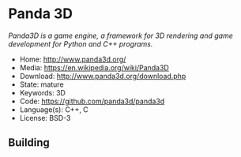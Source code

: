 # Panda 3D

_Panda3D is a game engine, a framework for 3D rendering and game development for Python and C++ programs._

- Home: http://www.panda3d.org/
- Media: https://en.wikipedia.org/wiki/Panda3D
- Download: http://www.panda3d.org/download.php
- State: mature
- Keywords: 3D
- Code: https://github.com/panda3d/panda3d
- Language(s): C++, C
- License: BSD-3

## Building

